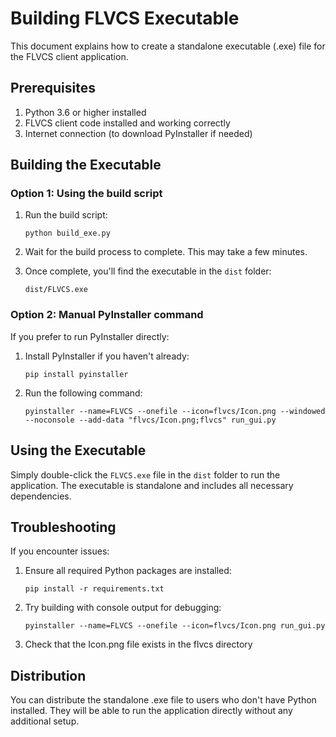 # Building FLVCS Executable

This document explains how to create a standalone executable (.exe) file for the FLVCS client application.

## Prerequisites

1. Python 3.6 or higher installed
2. FLVCS client code installed and working correctly
3. Internet connection (to download PyInstaller if needed)

## Building the Executable

### Option 1: Using the build script

1. Run the build script:
   ```
   python build_exe.py
   ```

2. Wait for the build process to complete. This may take a few minutes.

3. Once complete, you'll find the executable in the `dist` folder:
   ```
   dist/FLVCS.exe
   ```

### Option 2: Manual PyInstaller command

If you prefer to run PyInstaller directly:

1. Install PyInstaller if you haven't already:
   ```
   pip install pyinstaller
   ```

2. Run the following command:
   ```
   pyinstaller --name=FLVCS --onefile --icon=flvcs/Icon.png --windowed --noconsole --add-data "flvcs/Icon.png;flvcs" run_gui.py
   ```

## Using the Executable

Simply double-click the `FLVCS.exe` file in the `dist` folder to run the application. The executable is standalone and includes all necessary dependencies.

## Troubleshooting

If you encounter issues:

1. Ensure all required Python packages are installed:
   ```
   pip install -r requirements.txt
   ```
   
2. Try building with console output for debugging:
   ```
   pyinstaller --name=FLVCS --onefile --icon=flvcs/Icon.png run_gui.py
   ```

3. Check that the Icon.png file exists in the flvcs directory

## Distribution

You can distribute the standalone .exe file to users who don't have Python installed. They will be able to run the application directly without any additional setup. 
